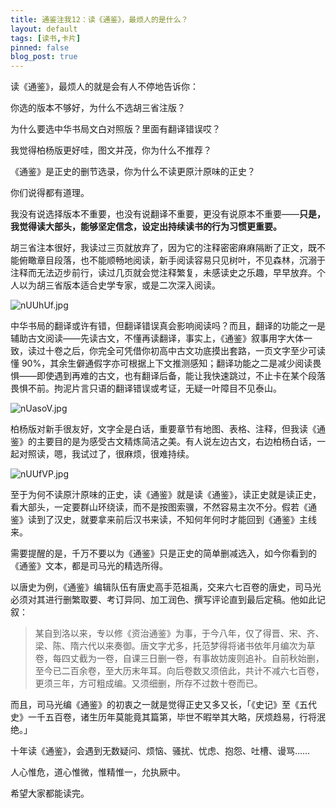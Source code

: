 ```yaml
---
title: 通鉴注我12：读《通鉴》，最烦人的是什么？
layout: default
tags: [读书,卡片]
pinned: false
blog_post: true
---
```


读《通鉴》，最烦人的就是会有人不停地告诉你：

你选的版本不够好，为什么不选胡三省注版？

为什么要选中华书局文白对照版？里面有翻译错误哎？

我觉得柏杨版更好哇，图文并茂，你为什么不推荐？

《通鉴》是正史的删节选录，你为什么不读更原汁原味的正史？

你们说得都有道理。

我没有说选择版本不重要，也没有说翻译不重要，更没有说原本不重要——**只是，我觉得读大部头，能够坚定信念，设定出持续读书的行为习惯更重要。**

胡三省注本很好，我读过三页就放弃了，因为它的注释密密麻麻隔断了正文，既不能俯瞰章目段落，也不能顺畅地阅读，新手阅读容易只见树叶，不见森林，沉溺于注释而无法迈步前行，读过几页就会觉注释繁复，未感读史之乐趣，早早放弃。个人以为胡三省版本适合史学专家，或是二次深入阅读。

![nUUhUf.jpg](https://s2.ax1x.com/2019/09/10/nUUhUf.jpg)


中华书局的翻译或许有错，但翻译错误真会影响阅读吗？而且，翻译的功能之一是辅助古文阅读——先读古文，不懂再读翻译，事实上，《通鉴》叙事用字大体一致，读过十卷之后，你完全可凭借你初高中古文功底摸出套路，一页文字至少可读懂 90%，其余生僻通假字亦可根据上下文推测感知；翻译功能之二是减少阅读畏惧——即使遇到再难的古文，也有翻译后备，能让我快速跳过，不止卡在某个段落畏惧不前。拘泥片言只语的翻译错误或考证，无疑一叶障目不见泰山。

![nUasoV.jpg](https://s2.ax1x.com/2019/09/10/nUasoV.jpg)


柏杨版对新手很友好，文字全是白话，重要章节有地图、表格、注释，但我读《通鉴》的主要目的是为感受古文精炼简洁之美。有人说左边古文，右边柏杨白话，一起对照读，嗯，我试过了，很麻烦，很难持续。

![nUUfVP.jpg](https://s2.ax1x.com/2019/09/10/nUUfVP.jpg)

至于为何不读原汁原味的正史，读《通鉴》就是读《通鉴》，读正史就是读正史，看大部头，一定要群山环绕读，而不是按图索骥，不然容易主次不分。假若《通鉴》读到了汉史，就要拿来前后汉书来读，不知何年何时才能回到《通鉴》主线来。

需要提醒的是，千万不要以为《通鉴》只是正史的简单删减选入，如今你看到的《通鉴》文本，都是司马光的精选所得。

以唐史为例，《通鉴》编辑队伍有唐史高手范祖禹，交来六七百卷的唐史，司马光必须对其进行删繁取要、考订异同、加工润色、撰写评论直到最后定稿。他如此记叙：

> 某自到洛以来，专以修《资治通鉴》为事，于今八年，仅了得晋、宋、齐、梁、陈、隋六代以来奏御。唐文字尤多，托范梦得将诸书依年月编次为草卷，每四丈截为一卷，自课三日删一卷，有事故妨废则追补。自前秋始删，至今已二百余卷，至大历末年耳。向后卷数又须倍此，共计不减六七百卷，更须三年，方可粗成编。又须细删，所存不过数十卷而已。

而且，司马光编《通鉴》的初衷之一就是觉得正史又多又长，「《史记》至《五代史》一千五百卷，诸生历年莫能竟其篇第，毕世不暇举其大略，厌烦趋易，行将泯绝。」

十年读《通鉴》，会遇到无数疑问、烦恼、骚扰、忧虑、抱怨、吐槽、谩骂……

人心惟危，道心惟微，惟精惟一，允执厥中。

希望大家都能读完。